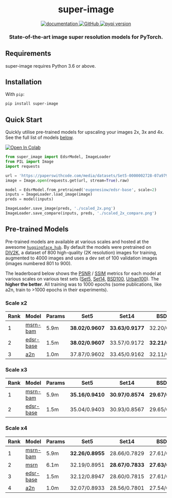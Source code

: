 <h1 align="center">super-image</h1>

<p align="center">
    <a href="https://eugenesiow.github.io/super-image/">
        <img alt="documentation" src="https://img.shields.io/badge/docs-mkdocs-blue.svg?style=flat">
    </a>
    <a href="https://github.com/eugenesiow/super-image/blob/main/LICENSE">
		<img alt="GitHub" src="https://img.shields.io/github/license/eugenesiow/super-image.svg?color=blue">
	</a>
    <a href="https://pypi.org/project/super-image/">
        <img alt="pypi version" src="https://img.shields.io/pypi/v/super-image.svg">
    </a>
</p>

<h3 align="center">
    <p>State-of-the-art image super resolution models for PyTorch.</p>
</h3>


## Requirements

super-image requires Python 3.6 or above.

## Installation

With `pip`:
```bash
pip install super-image
```

## Quick Start

Quickly utilise pre-trained models for upscaling your images 2x, 3x and 4x. See the full list of models [below](#pre-trained-models).

[![Open In Colab](https://colab.research.google.com/assets/colab-badge.svg)](https://colab.research.google.com/github/eugenesiow/super-image/blob/master/notebooks/Upscale_Images_with_Pretrained_super_image_Models.ipynb "Open in Colab")

```python
from super_image import EdsrModel, ImageLoader
from PIL import Image
import requests

url = 'https://paperswithcode.com/media/datasets/Set5-0000002728-07a9793f_zA3bDjj.jpg'
image = Image.open(requests.get(url, stream=True).raw)

model = EdsrModel.from_pretrained('eugenesiow/edsr-base', scale=2)
inputs = ImageLoader.load_image(image)
preds = model(inputs)

ImageLoader.save_image(preds, './scaled_2x.png')
ImageLoader.save_compare(inputs, preds, './scaled_2x_compare.png')
```

## Pre-trained Models
Pre-trained models are available at various scales and hosted at the awesome [`huggingface_hub`](https://huggingface.co/models?filter=super-image). By default the models were pretrained on [DIV2K](https://huggingface.co/datasets/eugenesiow/Div2k), a dataset of 800 high-quality (2K resolution) images for training, augmented to 4000 images and uses a dev set of 100 validation images (images numbered 801 to 900). 

The leaderboard below shows the [PSNR](https://en.wikipedia.org/wiki/Peak_signal-to-noise_ratio#Quality_estimation_with_PSNR) / [SSIM](https://en.wikipedia.org/wiki/Structural_similarity#Algorithm) metrics for each model at various scales on various test sets ([Set5](https://huggingface.co/datasets/eugenesiow/Set5), [Set14](https://sites.google.com/site/romanzeyde/research-interests), [BSD100](https://www.eecs.berkeley.edu/Research/Projects/CS/vision/bsds/), [Urban100](https://sites.google.com/site/jbhuang0604/publications/struct_sr)). The **higher the better**. 
All training was to 1000 epochs (some publications, like a2n, train to >1000 epochs in their experiments). 

### Scale x2

|Rank   |Model  	                                                |Params         |Set5  	            |Set14  	        |BSD100  	        |Urban100  	        |
|---    |---	                                                    |---            |---                |---	            |---	            |---	            |
|1      |[msrn-bam](https://huggingface.co/eugenesiow/msrn-bam)  	|5.9m           |**38.02/0.9607**   |**33.63/0.9177**  	|32.20/0.8998  	    |**32.08/0.9276**   |
|2      |[edsr-base](https://huggingface.co/eugenesiow/edsr-base)  	|1.5m           |**38.02/0.9607**   |33.57/0.9172       |**32.21/0.8999**   |32.04/0.9276       |
|3      |[a2n](https://huggingface.co/eugenesiow/a2n)   	        |1.0m           |37.87/0.9602       |33.45/0.9162       |32.11/0.8987       |31.71/0.9240       |

### Scale x3

|Rank   |Model  	                                                |Params         |Set5  	            |Set14  	        |BSD100  	        |Urban100  	        |
|---    |---	                                                    |---            |---                |---	            |---	            |---	            |
|1      |[msrn-bam](https://huggingface.co/eugenesiow/msrn-bam)  	|5.9m           |**35.16/0.9410**   |**30.97/0.8574**  	|**29.67/0.8209**   |**29.31/0.8737**   |
|2      |[edsr-base](https://huggingface.co/eugenesiow/edsr-base)  	|1.5m           |35.04/0.9403       |30.93/0.8567       |29.65/0.8204       |29.23/0.8723       |

### Scale x4

|Rank   |Model  	                                                |Params         |Set5  	            |Set14  	        |BSD100  	        |Urban100  	        |
|---    |---	                                                    |---            |---                |---	            |---	            |---	            |
|1      |[msrn-bam](https://huggingface.co/eugenesiow/msrn-bam)  	|5.9m           |**32.26/0.8955**   |28.66/0.7829       |27.61/0.7369       |26.10/0.7857       |
|2      |[msrn](https://huggingface.co/eugenesiow/msrn)             |6.1m           |32.19/0.8951       |**28.67/0.7833**   |**27.63/0.7374**   |**26.12/0.7866**   |
|3      |[edsr-base](https://huggingface.co/eugenesiow/edsr-base)  	|1.5m           |32.12/0.8947       |28.60/0.7815       |27.61/0.7363       |26.02/0.7832       |
|4      |[a2n](https://huggingface.co/eugenesiow/a2n)               |1.0m           |32.07/0.8933       |28.56/0.7801       |27.54/0.7342       |25.89/0.7787       |